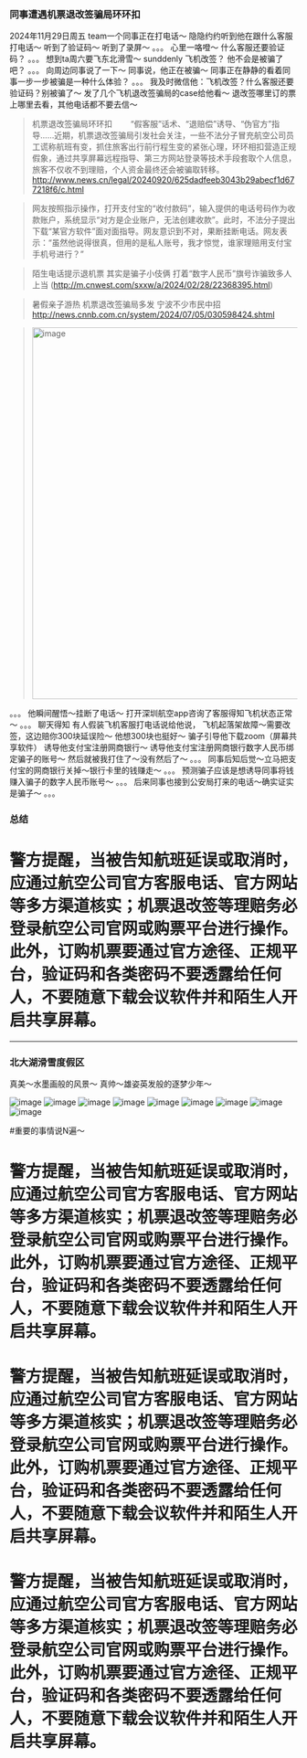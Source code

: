 ### 同事遭遇机票退改签骗局环环扣
2024年11月29日周五
team一个同事正在打电话～
隐隐约约听到他在跟什么客服打电话～
听到了验证码～
听到了录屏～
。。。
心里一咯噔～
什么客服还要验证码？
。。。
想到ta周六要飞东北滑雪～
sunddenly 飞机改签？
他不会是被骗了吧？
。。。
向周边同事说了一下～
同事说，他正在被骗～
同事正在静静的看着同事一步一步被骗是一种什么体验？
。。。
我及时微信他：飞机改签？什么客服还要验证码？别被骗了～
发了几个飞机退改签骗局的case给他看～
退改签哪里订的票上哪里去看，其他电话都不要去信～

> 机票退改签骗局环环扣
  “假客服”话术、“退赔偿”诱导、“伪官方”指导……近期，机票退改签骗局引发社会关注，一些不法分子冒充航空公司员工谎称航班有变，抓住旅客出行前行程生变的紧张心理，环环相扣营造正规假象，通过共享屏幕远程指导、第三方网站登录等技术手段套取个人信息，旅客不仅收不到理赔，个人资金最终还会被骗取转移。
http://www.news.cn/legal/20240920/625dadfeeb3043b29abecf1d677218f6/c.html

> 网友按照指示操作，打开支付宝的“收付款码”，输入提供的电话号码作为收款账户，系统显示“对方是企业账户，无法创建收款”。此时，不法分子提出下载“某官方软件”面对面指导。网友意识到不对，果断挂断电话。网友表示：“虽然他说得很真，但用的是私人账号，我才惊觉，谁家理赔用支付宝手机号进行？”

> 陌生电话提示退机票 其实是骗子小伎俩 打着“数字人民币”旗号诈骗致多人上当
(http://m.cnwest.com/sxxw/a/2024/02/28/22368395.html)

> 暑假亲子游热 机票退改签骗局多发 宁波不少市民中招
http://news.cnnb.com.cn/system/2024/07/05/030598424.shtml

> <img width="651" alt="image" src="https://github.com/user-attachments/assets/d4068604-a64c-4916-bc77-8ca123208d00">



。。。
他瞬间醒悟～挂断了电话～
打开深圳航空app咨询了客服得知飞机状态正常～
。。。
聊天得知
有人假装飞机客服打电话说给他说，
飞机起落架故障～需要改签，这边赔你300块延误险～
他想300块也挺好～
骗子引导他下载zoom（屏幕共享软件）
诱导他支付宝注册网商银行～
诱导他支付宝注册网商银行数字人民币绑定骗子的账号～
然后就被我打住了～没有然后了～
。。。
同事后知后觉～立马把支付宝的网商银行关掉～银行卡里的钱赚走～
。。。
预测骗子应该是想诱导同事将钱赚入骗子的数字人民币账号～
。。。
后来同事也接到公安局打来的电话～确实证实是骗子～
。。。


### 总结

# 警方提醒，当被告知航班延误或取消时，应通过航空公司官方客服电话、官方网站等多方渠道核实；机票退改签等理赔务必登录航空公司官网或购票平台进行操作。此外，订购机票要通过官方途径、正规平台，验证码和各类密码不要透露给任何人，不要随意下载会议软件并和陌生人开启共享屏幕。

---

### 北大湖滑雪度假区

真美～水墨画般的风景～
真帅～雄姿英发般的逐梦少年～

![image](https://github.com/user-attachments/assets/a9424ef5-43a7-4df8-90ef-413fd74abe40)
![image](https://github.com/user-attachments/assets/7f15590b-eab9-4385-800c-6edad2da223e)
![image](https://github.com/user-attachments/assets/e39f2d69-60ed-42aa-b47e-8526d7a04b67)
![image](https://github.com/user-attachments/assets/c7908696-b139-45f4-8b4e-b45ff6935ec4)
![image](https://github.com/user-attachments/assets/fb961395-0375-4273-ac6b-2c15d4afae42)
![image](https://github.com/user-attachments/assets/cfd0bb8d-25a0-4adc-930a-871afe465418)
![image](https://github.com/user-attachments/assets/27a3cc1b-4ec9-48c8-bbf1-b31330022f56)
![image](https://github.com/user-attachments/assets/0c64161e-5509-4e0a-82c9-91ae2e34256e)
![image](https://github.com/user-attachments/assets/fd51f4e4-8f3e-41d5-8616-3190d83cf6b1)



#重要的事情说N遍～

# 警方提醒，当被告知航班延误或取消时，应通过航空公司官方客服电话、官方网站等多方渠道核实；机票退改签等理赔务必登录航空公司官网或购票平台进行操作。此外，订购机票要通过官方途径、正规平台，验证码和各类密码不要透露给任何人，不要随意下载会议软件并和陌生人开启共享屏幕。

# 警方提醒，当被告知航班延误或取消时，应通过航空公司官方客服电话、官方网站等多方渠道核实；机票退改签等理赔务必登录航空公司官网或购票平台进行操作。此外，订购机票要通过官方途径、正规平台，验证码和各类密码不要透露给任何人，不要随意下载会议软件并和陌生人开启共享屏幕。

# 警方提醒，当被告知航班延误或取消时，应通过航空公司官方客服电话、官方网站等多方渠道核实；机票退改签等理赔务必登录航空公司官网或购票平台进行操作。此外，订购机票要通过官方途径、正规平台，验证码和各类密码不要透露给任何人，不要随意下载会议软件并和陌生人开启共享屏幕。



